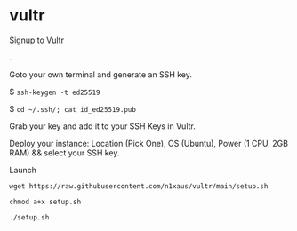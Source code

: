# vultr

Signup to [Vultr](https://www.vultr.com/?ref=9019554)

.

Goto your own terminal and generate an SSH key.

$ ```ssh-keygen -t ed25519```

$ ```cd ~/.ssh/; cat id_ed25519.pub```

Grab your key and add it to your SSH Keys in Vultr.

Deploy your instance: Location (Pick One), OS (Ubuntu), Power (1 CPU, 2GB RAM) && select your SSH key.

Launch


```
wget https://raw.githubusercontent.com/n1xaus/vultr/main/setup.sh
```
```
chmod a+x setup.sh
```
```
./setup.sh
```
